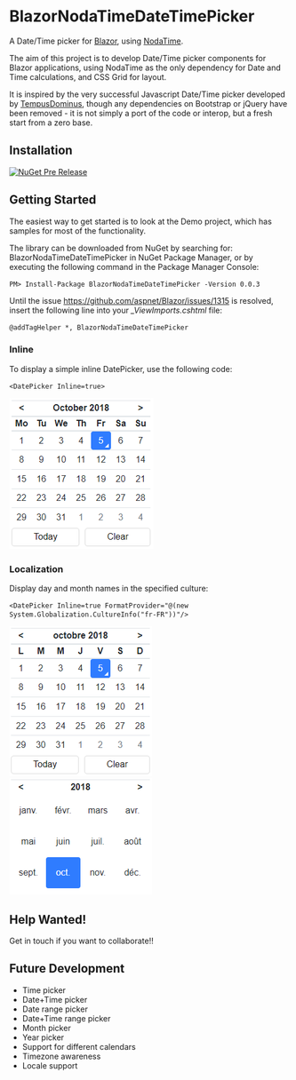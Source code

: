 # BlazorNodaTimeDateTimePicker
A Date/Time picker for [Blazor](https://github.com/aspnet/Blazor), using [NodaTime](https://github.com/nodatime/nodatime).

The aim of this project is to develop Date/Time picker components for Blazor applications, using NodaTime as the only dependency for Date and Time calculations, and CSS Grid for layout.

It is inspired by the very successful Javascript Date/Time picker developed by [TempusDominus](https://github.com/tempusdominus/bootstrap-4), though any dependencies on Bootstrap or jQuery have been removed - it is not simply a port of the code or interop, but a fresh start from a zero base.

## Installation

[![NuGet Pre Release](https://img.shields.io/badge/nuget-v0.0.3-orange.svg)](https://www.nuget.org/packages/BlazorNodaTimeDateTimePicker/)

## Getting Started

The easiest way to get started is to look at the Demo project, which has samples for most of the functionality.

The library can be downloaded from NuGet by searching for: BlazorNodaTimeDateTimePicker in NuGet Package Manager, or by executing the following command in the Package Manager Console:

    PM> Install-Package BlazorNodaTimeDateTimePicker -Version 0.0.3

Until the issue https://github.com/aspnet/Blazor/issues/1315 is resolved, insert the following line into your *_ViewImports.cshtml* file:

    @addTagHelper *, BlazorNodaTimeDateTimePicker

### Inline

To display a simple inline DatePicker, use the following code:

    <DatePicker Inline=true>

![DatePicker1](/docs/images/DatePicker1.png)

### Localization

Display day and month names in the specified culture:

    <DatePicker Inline=true FormatProvider="@(new System.Globalization.CultureInfo("fr-FR"))"/>

![DatePicker1](/docs/images/DatePicker_Localization.png)
![DatePicker1](/docs/images/DatePicker_Localization_Months.png)

## Help Wanted!
Get in touch if you want to collaborate!!

## Future Development
- Time picker
- Date+Time picker
- Date range picker
- Date+Time range picker
- Month picker
- Year picker
- Support for different calendars
- Timezone awareness
- Locale support
